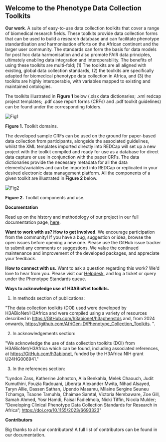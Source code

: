 ## Welcome to the Phenotype Data Collection Toolkits

**Our work**. 
A suite of easy-to-use data collection toolkits that cover a range of biomedical research fields. These toolkits provide data collection forms that can be used to build a research database and can facilitate phenotype standardisation and harmonisation efforts on the African continent and the larger user community. The standards can form the basis for data models for post hoc data harmonisation and also promote FAIR data principles, ultimately enabling data integration and interoperability.
The benefits of using these toolkits are multi-fold; 
(1) The toolkits are all aligned with existing, global data collection standards, 
(2) the toolkits are specifically adapted for biomedical phenotype data collection in Africa, and 
(3) the toolkits are highly interoperable, with variables mapped to existing and maintained ontologies.

The toolkits illustrated in **Figure 1** below (.xlsx data dictionaries; .xml redcap project templates; .pdf case report forms (CRFs) and .pdf toolkit guidelines) can be found under the corresponding folders.

![Fig1](https://www.h3abionet.org/images/DataAndStandards/DataStandards/phenotype_modules.png)

**Figure 1.** Toolkit domains.

The developed sample CRFs can be used on the ground for paper-based data collection from participants, alongside the associated guidelines, whilst the XML templates imported directly into REDCap will set up a new project with the toolkit compiled and ready for use as a database for direct data capture or use in conjunction with the paper CRFs. The data dictionaries provide the necessary metadata for all the data elements/variables and can be imported into REDCap or replicated in your desired electronic data management platform. All the components of a given toolkit are illustrated in **Figure 2** below.

![Fig2](https://h3abionet.org/images/DataAndStandards/DataStandards/figure-2.png)

**Figure 2.** Toolkit components and use.

**Documentation**

Read up on the history and methodology of our project in our full documentation page, [here](https://h3abionet.org/images/DataAndStandards/DataStandards/h3abionetphenstddoc_v1.1.pdf).

**Want to work with us? How to get involved**. We encourage participation from the community! If you have a bug, suggestion or idea, browse the open issues before opening a new one. Please use the GitHub issue tracker to submit any comments or suggestions. We value the continued maintenance and improvement of the developed packages, and appreciate your feedback.

**How to connect with us.** Want to ask a question regarding this work? We&#39;d love to hear from you. Please visit our [Helpdesk](https://helpdesk.h3abionet.org/), and log a ticket or query under the Phenotype Standards queue.

**Ways to acknowledge use of H3ABioNet toolkits.**

1. In methods section of publications:

&quot;The data collection toolkits (DOI) used were developed by H3ABioNet/H3Africa and were compiled using a variety of resources described in https://GitHub.com/h3abionet/h3aphenstds and, from 2024 onwards, https://github.com/AfriGen-D/Phenotype_Collection_Toolkits. &quot;.

2. In acknowledgements section:

&quot;We acknowledge the use of data collection toolkits (DOI) from H3ABioNet/H3Africa which can be found, including associated references, at https://GitHub.com/h3abionet, funded by the H3Africa NIH grant U24HG006941.&quot;

3. In the references section:
   
&quot;Lyndon Zass, Katherine Johnston, Alia Benkahla, Melek Chaouch, Judit Kumuthini, Fouzia Radouani, Liberata Alexander Mwita, Nihad Alsayed, Taryn Allie, Dassen Sathan, Upendo Masamu, Milaine Sergine Seuneu Tchamga, Tsaone Tamuhla, Chaimae Samtal, Victoria Nembaware, Zoe Gill, Samah Ahmed, Yosr Hamdi, Faisal Fadlelmola, Nicki Tiffin, Nicola Mulder; “Developing Clinical Phenotype Data Collection Standards for Research in Africa”; https://doi.org/10.1155/2023/6693323&quot;

**Contributors**

Big thanks to all our contributors! A full list of contributors can be found in our documentation.
